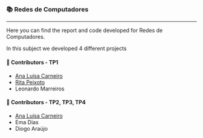 ### :books: Redes de Computadores
***
Here you can find the report and code developed for Redes de Computadores.

In this subject we developed 4 different projects

#### :handshake: Contributors - TP1
- [Ana Luísa Carneiro](https://github.com/Analucar)
- [Rita Peixoto](https://github.com/rita-peixoto)
- Leonardo Marreiros

#### :handshake: Contributors - TP2, TP3, TP4
- [Ana Luísa Carneiro](https://github.com/Analucar)
- Ema Dias
- Diogo Araújo
